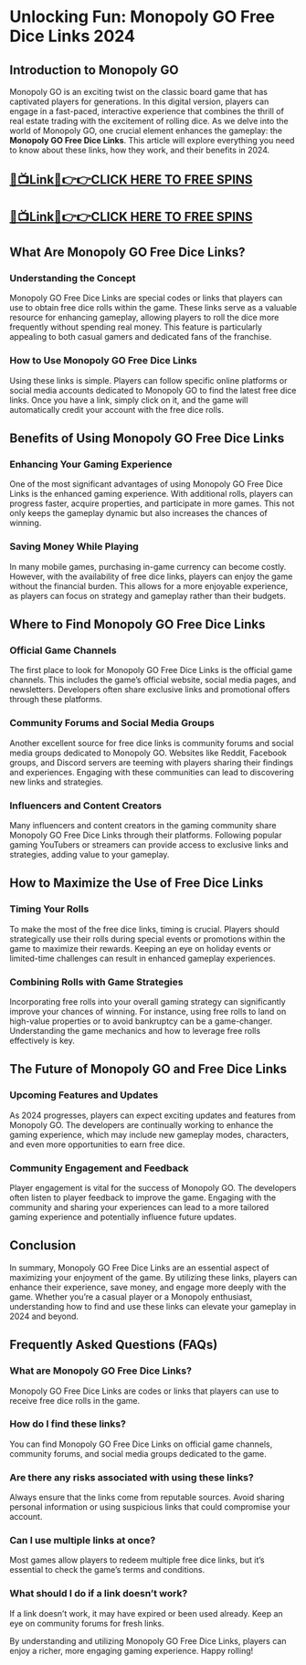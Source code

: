 # Unlocking Fun: Monopoly GO Free Dice Links 2024

## Introduction to Monopoly GO

Monopoly GO is an exciting twist on the classic board game that has captivated players for generations. In this digital version, players can engage in a fast-paced, interactive experience that combines the thrill of real estate trading with the excitement of rolling dice. As we delve into the world of Monopoly GO, one crucial element enhances the gameplay: the **Monopoly GO Free Dice Links**. This article will explore everything you need to know about these links, how they work, and their benefits in 2024.

[🔴📺Link📲👉👉CLICK HERE TO FREE SPINS](https://todaylink.site/freegiftcard/)
---
[🔴📺Link📲👉👉CLICK HERE TO FREE SPINS](https://todaylink.site/freegiftcard/)
---



## What Are Monopoly GO Free Dice Links?

### Understanding the Concept

Monopoly GO Free Dice Links are special codes or links that players can use to obtain free dice rolls within the game. These links serve as a valuable resource for enhancing gameplay, allowing players to roll the dice more frequently without spending real money. This feature is particularly appealing to both casual gamers and dedicated fans of the franchise.

### How to Use Monopoly GO Free Dice Links

Using these links is simple. Players can follow specific online platforms or social media accounts dedicated to Monopoly GO to find the latest free dice links. Once you have a link, simply click on it, and the game will automatically credit your account with the free dice rolls.

## Benefits of Using Monopoly GO Free Dice Links

### Enhancing Your Gaming Experience

One of the most significant advantages of using Monopoly GO Free Dice Links is the enhanced gaming experience. With additional rolls, players can progress faster, acquire properties, and participate in more games. This not only keeps the gameplay dynamic but also increases the chances of winning.

### Saving Money While Playing

In many mobile games, purchasing in-game currency can become costly. However, with the availability of free dice links, players can enjoy the game without the financial burden. This allows for a more enjoyable experience, as players can focus on strategy and gameplay rather than their budgets.

## Where to Find Monopoly GO Free Dice Links

### Official Game Channels

The first place to look for Monopoly GO Free Dice Links is the official game channels. This includes the game’s official website, social media pages, and newsletters. Developers often share exclusive links and promotional offers through these platforms.

### Community Forums and Social Media Groups

Another excellent source for free dice links is community forums and social media groups dedicated to Monopoly GO. Websites like Reddit, Facebook groups, and Discord servers are teeming with players sharing their findings and experiences. Engaging with these communities can lead to discovering new links and strategies.

### Influencers and Content Creators

Many influencers and content creators in the gaming community share Monopoly GO Free Dice Links through their platforms. Following popular gaming YouTubers or streamers can provide access to exclusive links and strategies, adding value to your gameplay.

## How to Maximize the Use of Free Dice Links

### Timing Your Rolls

To make the most of the free dice links, timing is crucial. Players should strategically use their rolls during special events or promotions within the game to maximize their rewards. Keeping an eye on holiday events or limited-time challenges can result in enhanced gameplay experiences.

### Combining Rolls with Game Strategies

Incorporating free rolls into your overall gaming strategy can significantly improve your chances of winning. For instance, using free rolls to land on high-value properties or to avoid bankruptcy can be a game-changer. Understanding the game mechanics and how to leverage free rolls effectively is key.

## The Future of Monopoly GO and Free Dice Links

### Upcoming Features and Updates

As 2024 progresses, players can expect exciting updates and features from Monopoly GO. The developers are continually working to enhance the gaming experience, which may include new gameplay modes, characters, and even more opportunities to earn free dice.

### Community Engagement and Feedback

Player engagement is vital for the success of Monopoly GO. The developers often listen to player feedback to improve the game. Engaging with the community and sharing your experiences can lead to a more tailored gaming experience and potentially influence future updates.

## Conclusion

In summary, Monopoly GO Free Dice Links are an essential aspect of maximizing your enjoyment of the game. By utilizing these links, players can enhance their experience, save money, and engage more deeply with the game. Whether you’re a casual player or a Monopoly enthusiast, understanding how to find and use these links can elevate your gameplay in 2024 and beyond.

## Frequently Asked Questions (FAQs)

### What are Monopoly GO Free Dice Links?

Monopoly GO Free Dice Links are codes or links that players can use to receive free dice rolls in the game.

### How do I find these links?

You can find Monopoly GO Free Dice Links on official game channels, community forums, and social media groups dedicated to the game.

### Are there any risks associated with using these links?

Always ensure that the links come from reputable sources. Avoid sharing personal information or using suspicious links that could compromise your account.

### Can I use multiple links at once?

Most games allow players to redeem multiple free dice links, but it’s essential to check the game’s terms and conditions.

### What should I do if a link doesn’t work?

If a link doesn’t work, it may have expired or been used already. Keep an eye on community forums for fresh links.

By understanding and utilizing Monopoly GO Free Dice Links, players can enjoy a richer, more engaging gaming experience. Happy rolling!
